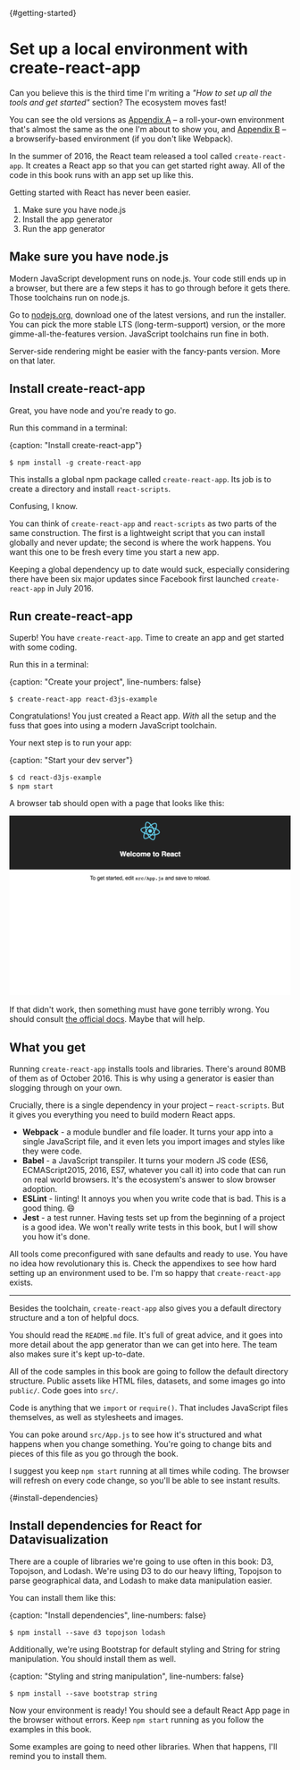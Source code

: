 
<!--- begin-section title="Set up your local environment" -->

<!--- begin-lecture title="Local environment setup" -->

{#getting-started}
# Set up a local environment with create-react-app

Can you believe this is the third time I'm writing a *"How to set up all the tools and get started"* section? The ecosystem moves fast! 

You can see the old versions as [Appendix A](#appendixA) – a roll-your-own environment that's almost the same as the one I'm about to show you, and [Appendix B](#appendixB) – a browserify-based environment (if you don't like Webpack).

In the summer of 2016, the React team released a tool called `create-react-app`. It creates a React app so that you can get started right away. All of the code in this book runs with an app set up like this.

Getting started with React has never been easier.

1. Make sure you have node.js
2. Install the app generator
3. Run the app generator

<!--- end-lecture -->

<!--- begin-lecture title="Start with create-react-app" -->

## Make sure you have node.js

Modern JavaScript development runs on node.js. Your code still ends up in a browser, but there are a few steps it has to go through before it gets there. Those toolchains run on node.js.

Go to [nodejs.org](https://nodejs.org/en/), download one of the latest versions, and run the installer. You can pick the more stable LTS (long-term-support) version, or the more gimme-all-the-features version. JavaScript toolchains run fine in both.

Server-side rendering might be easier with the fancy-pants version. More on that later.

## Install create-react-app

Great, you have node and you're ready to go.

Run this command in a terminal:

{caption: "Install create-react-app"}
```
$ npm install -g create-react-app
```

This installs a global npm package called `create-react-app`. Its job is to create a directory and install `react-scripts`.

Confusing, I know.

You can think of `create-react-app` and `react-scripts` as two parts of the same construction. The first is a lightweight script that you can install globally and never update; the second is where the work happens. You want this one to be fresh every time you start a new app.

Keeping a global dependency up to date would suck, especially considering there have been six major updates since Facebook first launched `create-react-app` in July 2016.

## Run create-react-app

Superb! You have `create-react-app`. Time to create an app and get started with some coding.

Run this in a terminal:

{caption: "Create your project", line-numbers: false}
```
$ create-react-app react-d3js-example
```

Congratulations! You just created a React app. *With* all the setup and the fuss that goes into using a modern JavaScript toolchain.

Your next step is to run your app:

{caption: "Start your dev server"}
```
$ cd react-d3js-example
$ npm start
```

A browser tab should open with a page that looks like this:

![Initial React app](https://raw.githubusercontent.com/Swizec/react-d3js-es6-ebook/2018-version/manuscript/resources/images/es6v2/initial-app.png)

If that didn't work, then something must have gone terribly wrong. You should consult [the official docs](https://github.com/facebookincubator/create-react-app). Maybe that will help.

<!--- end-lecture -->

<!--- begin-lecture title="What you get" -->

## What you get

Running `create-react-app` installs tools and libraries. There's around 80MB of them as of October 2016. This is why using a generator is easier than slogging through on your own.

Crucially, there is a single dependency in your project – `react-scripts`. But it gives you everything you need to build modern React apps.

* **Webpack** - a module bundler and file loader. It turns your app into a single JavaScript file, and it even lets you import images and styles like they were code.
* **Babel** - a JavaScript transpiler. It turns your modern JS code (ES6, ECMAScript2015, 2016, ES7, whatever you call it) into code that can run on real world browsers. It's the ecosystem's answer to slow browser adoption.
* **ESLint** - linting! It annoys you when you write code that is bad. This is a good thing. 😄
* **Jest** - a test runner. Having tests set up from the beginning of a project is a good idea. We won't really write tests in this book, but I will show you how it's done.

All tools come preconfigured with sane defaults and ready to use. You have no idea how revolutionary this is. Check the appendixes to see how hard setting up an environment used to be. I'm so happy that `create-react-app` exists.

---

Besides the toolchain, `create-react-app` also gives you a default directory structure and a ton of helpful docs.

You should read the `README.md` file. It's full of great advice, and it goes into more detail about the app generator than we can get into here. The team also makes sure it's kept up-to-date.

All of the code samples in this book are going to follow the default directory structure. Public assets like HTML files, datasets, and some images go into `public/`. Code goes into `src/`.

Code is anything that we `import` or `require()`. That includes JavaScript files themselves, as well as stylesheets and images.

You can poke around `src/App.js` to see how it's structured and what happens when you change something. You're going to change bits and pieces of this file as you go through the book.

I suggest you keep `npm start` running at all times while coding. The browser will refresh on every code change, so you'll be able to see instant results.

<!--- end-lecture -->

<!--- begin-lecture title="Install extra dependencies" -->

{#install-dependencies}
## Install dependencies for React for Datavisualization

There are a couple of libraries we're going to use often in this book: D3, Topojson, and Lodash. We're using D3 to do our heavy lifting, Topojson to parse geographical data, and Lodash to make data manipulation easier.

You can install them like this:

{caption: "Install dependencies", line-numbers: false}
```
$ npm install --save d3 topojson lodash
```

Additionally, we're using Bootstrap for default styling and String for string manipulation. You should install them as well.

{caption: "Styling and string manipulation", line-numbers: false}
```
$ npm install --save bootstrap string
```

Now your environment is ready! You should see a default React App page in the browser without errors. Keep `npm start` running as you follow the examples in this book.

Some examples are going to need other libraries. When that happens, I'll remind you to install them.

<!--- end-lecture -->

<!--- end-section -->